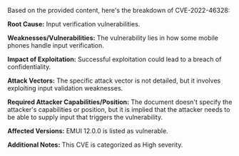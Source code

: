Based on the provided content, here's the breakdown of CVE-2022-46328:

**Root Cause:** Input verification vulnerabilities.

**Weaknesses/Vulnerabilities:**  The vulnerability lies in how some mobile phones handle input verification.

**Impact of Exploitation:** Successful exploitation could lead to a breach of confidentiality.

**Attack Vectors:** The specific attack vector is not detailed, but it involves exploiting input validation weaknesses.

**Required Attacker Capabilities/Position:** The document doesn't specify the attacker's capabilities or position, but it is implied that the attacker needs to be able to supply input that triggers the vulnerability.

**Affected Versions:** EMUI 12.0.0 is listed as vulnerable.

**Additional Notes:** This CVE is categorized as High severity.